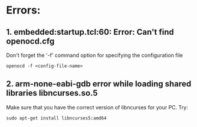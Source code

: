 
# Errors:

## 1. embedded:startup.tcl:60: Error: Can't find openocd.cfg
Don't forget the '-f' command option for specifying the configuration file

	openocd -f <config-file-name>
	
## 2. arm-none-eabi-gdb error while loading shared libraries libncurses.so.5
Make sure that you have the correct version of libncurses for your PC. Try:

	sudo apt-get install libncurses5:amd64
